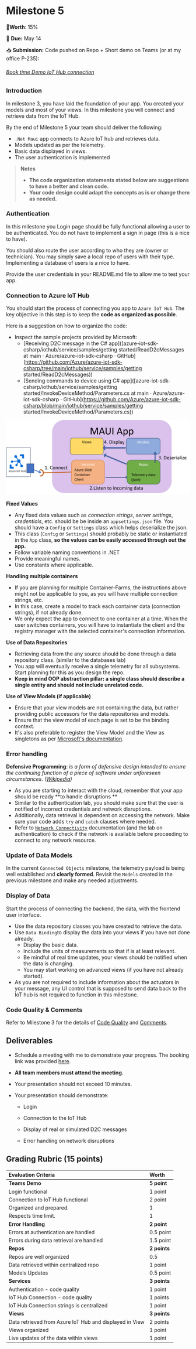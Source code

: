 # Milestone 5

📝**Worth**: 15%

📅 **Due:** May 14

📥 **Submission:** Code pushed on Repo + Short demo on Teams (or at my office P-235):

###### [Book time Demo IoT Hub connection ](https://outlook.office365.com/bookwithme/user/be6f45e6ebc4491f8e1ec3d7917a39a0@johnabbott.qc.ca/meetingtype/QBBKtDHJ1kiKrye9KzmjpQ2?anonymous&ep=mcard)    



### Introduction

In milestone 3, you have laid the foundation of your app. You created your models and most of your views. In this milestone you will connect and retrieve data from the IoT Hub.

By the end of Milestone 5 your team should deliver the following:

- `.Net Maui` app connects to Azure IoT hub and retrieves data.
- Models updated as per the telemetry.
- Basic data displayed in views.
- The user authentication is implemented

> **Notes**
>
> - **The code organization statements stated below are suggestions to have a better and clean code.**
> - **Your code design could adapt the concepts as is or change them as needed.**

### Authentication 

In this milestone you Login page should be fully functional allowing a user to be authenticated. You do not have to implement a sign in page (this is a nice to have). 

You should also route the user according to who they are (owner or technician). You may simply save a local repo of users with their type. Implementing a database of users is a nice to have. 

Provide the user credentials in your README.md file to allow me to test your app. 

### Connection to Azure IoT Hub

You should start the process of connecting you app to `Azure IoT Hub`. The key objective in this step is to keep the **code as organized as possible**.

Here is a suggestion on how to organize the code: 

- Inspect the sample projects provided by Microsoft:
  - [Receiving D2C message in the C# app]([azure-iot-sdk-csharp/iothub/service/samples/getting started/ReadD2cMessages at main · Azure/azure-iot-sdk-csharp · GitHub](https://github.com/Azure/azure-iot-sdk-csharp/tree/main/iothub/service/samples/getting started/ReadD2cMessages))
  - [Sending commands to device using C# app]([azure-iot-sdk-csharp/iothub/service/samples/getting started/InvokeDeviceMethod/Parameters.cs at main · Azure/azure-iot-sdk-csharp · GitHub](https://github.com/Azure/azure-iot-sdk-csharp/blob/main/iothub/service/samples/getting started/InvokeDeviceMethod/Parameters.cs))

<img src="../images/project_images/IoT_Hub_Connection.png"/>

**Fixed Values**

- Any fixed data values such as *connection strings*, *server settings*, *credentials*, etc. should be be inside an `appsettings.json` file. You should have a `Config` or `Settings` class which helps deserialize the json. 
- This class (`Config` or `Settings`) should probably be static or instantiated in the `App` class, **so the values can be easily accessed through out the app.**
- Follow variable naming conventions in .NET
- Provide meaningful names.
- Use constants where applicable.

**Handling multiple containers**

- If you are planning for multiple Container-Farms, the instructions above might not be applicable to you, as you will have multiple connection strings, etc.
- In this case, create a model to track each container data (connection strings), if not already done.
- We only expect the app to connect to one container at a time. When the user switches containers, you will have to instantiate the client and the registry manager with the selected container's connection information. 

**Use of Data Repositories**

- Retrieving data from the any source should be done through a data repository class. (similar to the databases lab)
- You app will eventually receive a single telemetry for all subsystems. Start planning for this as you design the repo.
- **Keep in mind OOP abstraction pillar: a single class should describe a single entity and should not include unrelated code.**

**Use of View Models (if applicable)**

- Ensure that your view models are not containing the data, but rather providing public accessors for the data repositories and models. 
- Ensure that the view model of each page is set to be the binding context. 
- It's also preferable to register the View Model and the View as singletons as per [Microsoft's documentation](https://learn.microsoft.com/en-us/dotnet/maui/fundamentals/dependency-injection?view=net-maui-8.0).

### Error handling

**Defensive Programming**: *is a form of defensive design intended to ensure the continuing function of a piece of software under unforeseen circumstances. ([Wikipedia](https://en.wikipedia.org/wiki/Defensive_programming))*

- As you are starting to interact with the cloud, remember that your app should be ready **to handle disruptions **
- Similar to the authentication lab, you should make sure that the user is notified of incorrect credentials and network disruptions. 
- Additionally, data retrieval is dependent on accessing the network. Make sure your code adds `try` and `catch` clauses where needed.
- Refer to [`Network Connectivity`](https://learn.microsoft.com/en-us/dotnet/maui/platform-integration/communication/networking?view=net-maui-7.0&tabs=android) documentation (and the lab on authentication) to check if the network is available before proceeding to connect to any network resource.

### Update of Data Models

In the current `Connected Objects` milestone, the telemetry payload is being well established and **clearly formed**. Revisit the `Models` created in the previous milestone and make any needed adjustments.

### Display of Data

Start the process of connecting the backend, the data, with the frontend user interface.

- Use the data repository classes you have created to retrieve the data.
- Use `Data Binding`to display the data into your views if you have not done already.
  - Display the basic data.
  - Include the units of measurements so that if is at least relevant.
  - Be mindful of real time updates, your views should be notified when the data is changing. 
  - You may start working on advanced views (if you have not already started).
- As you are not required to include information about the actuators in your message, any UI control that is supposed to send data back to the IoT hub is not required to function in this milestone.

### Code Quality & Comments

Refer to Milestone 3 for the details of [Code Quality](https://yobad.github.io/AppDevIII2024/project/milestone3#code-quality) and [Comments](https://yobad.github.io/AppDevIII2024/project/milestone3#comments-and-documentation).



## Deliverables

- Schedule a meeting with me to demonstrate your progress. The booking link was provided [here](https://yobad.github.io/AppDevIII2024/project/milestone5#book-time-demo-iot-hub-connection).

- **All team members must attend the meeting.**

- Your presentation should not exceed 10 minutes.

- Your presentation should demonstrate:

  - Login 

  - Connection to the IoT Hub

  - Display of real or simulated D2C messages

  - Error handling on network disruptions

    




## Grading Rubric (15 points)

| Evaluation Criteria                                     | Worth        |
| :------------------------------------------------------ | :----------- |
| **Teams Demo**                                          | **5 point**  |
| Login functional                                        | 1 point      |
| Connection to IoT Hub functional                        | 2 point      |
| Organized and prepared.                                 | 1            |
| Respects time limit.                                    | 1            |
| **Error Handling**                                      | **2 point**  |
| Errors at authentication are handled                    | 0.5 point    |
| Errors during data retrieval are handled                | 1.5 point    |
| **Repos**                                               | **2 points** |
| Repos are well organized                                | 0.5          |
| Data retrieved within centralized repo                  | 1 point      |
| Models Updates                                          | 0.5 point    |
| **Services**                                            | **3 points** |
| Authentication - code quality                           | 1 point      |
| IoT Hub Connection - code quality                       | 1 points     |
| IoT Hub Connection strings is centralized               | 1 point      |
| **Views**                                               | **3 points** |
| Data retrieved from Azure IoT Hub and displayed in View | 2 points     |
| Views organized                                         | 1 point      |
| Live updates of the data within views                   | 1 point      |
